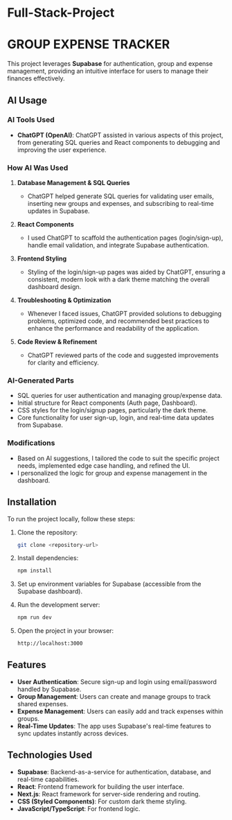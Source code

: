 # Full-Stack-Project
# GROUP EXPENSE TRACKER

This project leverages **Supabase** for authentication, group and expense management, providing an intuitive interface for users to manage their finances effectively.

## AI Usage

### AI Tools Used
- **ChatGPT (OpenAI)**: ChatGPT assisted in various aspects of this project, from generating SQL queries and React components to debugging and improving the user experience.

### How AI Was Used

1. **Database Management & SQL Queries**
   - ChatGPT helped generate SQL queries for validating user emails, inserting new groups and expenses, and subscribing to real-time updates in Supabase.
   
2. **React Components**
   - I used ChatGPT to scaffold the authentication pages (login/sign-up), handle email validation, and integrate Supabase authentication.
   
3. **Frontend Styling**
   - Styling of the login/sign-up pages was aided by ChatGPT, ensuring a consistent, modern look with a dark theme matching the overall dashboard design.

4. **Troubleshooting & Optimization**
   - Whenever I faced issues, ChatGPT provided solutions to debugging problems, optimized code, and recommended best practices to enhance the performance and readability of the application.

5. **Code Review & Refinement**
   - ChatGPT reviewed parts of the code and suggested improvements for clarity and efficiency.

### AI-Generated Parts

- SQL queries for user authentication and managing group/expense data.
- Initial structure for React components (Auth page, Dashboard).
- CSS styles for the login/signup pages, particularly the dark theme.
- Core functionality for user sign-up, login, and real-time data updates from Supabase.

### Modifications
- Based on AI suggestions, I tailored the code to suit the specific project needs, implemented edge case handling, and refined the UI.
- I personalized the logic for group and expense management in the dashboard.

## Installation

To run the project locally, follow these steps:

1. Clone the repository:
    ```bash
    git clone <repository-url>
    ```

2. Install dependencies:
    ```bash
    npm install
    ```

3. Set up environment variables for Supabase (accessible from the Supabase dashboard).

4. Run the development server:
    ```bash
    npm run dev
    ```

5. Open the project in your browser:
    ```bash
    http://localhost:3000
    ```

## Features

- **User Authentication**: Secure sign-up and login using email/password handled by Supabase.
- **Group Management**: Users can create and manage groups to track shared expenses.
- **Expense Management**: Users can easily add and track expenses within groups.
- **Real-Time Updates**: The app uses Supabase's real-time features to sync updates instantly across devices.

## Technologies Used

- **Supabase**: Backend-as-a-service for authentication, database, and real-time capabilities.
- **React**: Frontend framework for building the user interface.
- **Next.js**: React framework for server-side rendering and routing.
- **CSS (Styled Components)**: For custom dark theme styling.
- **JavaScript/TypeScript**: For frontend logic.

